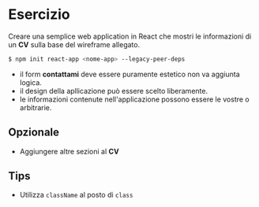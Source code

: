 # Esercizio

Creare una semplice web application in React che mostri le informazioni di un **CV** sulla base del wireframe allegato.

```sh
$ npm init react-app <nome-app> --legacy-peer-deps
```

- il form **contattami** deve essere puramente estetico non va aggiunta logica.
- il design della apllicazione può essere scelto liberamente.
- le informazioni contenute nell'applicazione possono essere le vostre o arbitrarie.

## Opzionale

- Aggiungere altre sezioni al **CV**

## Tips

- Utilizza `className` al posto di `class`